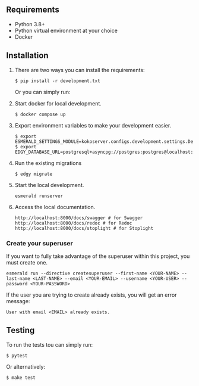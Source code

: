 ## Requirements

* Python 3.8+
* Python virtual environment at your choice
* Docker

## Installation

1. There are two ways you can install the requirements:

    ```shell
    $ pip install -r development.txt
    ```

    Or you can simply run:

2. Start docker for local development.

   ```shell
   $ docker compose up
   ```
3. Export environment variables to make your development easier.

    ```shell
    $ export ESMERALD_SETTINGS_MODULE=kokoserver.configs.development.settings.DevelopmentAppSettings
    $ export EDGY_DATABASE_URL=postgresql+asyncpg://postgres:postgres@localhost:5432/kokoserver
    ```
4. Run the existing migrations

    ```shell
    $ edgy migrate
    ```
5. Start the local development.
   
    ```shell
    esmerald runserver
    ```
6. Access the local documentation.

    ```shell
    http://localhost:8000/docs/swagger # for Swagger
    http://localhost:8000/docs/redoc # for Redoc
    http://localhost:8000/docs/stoplight # for Stoplight
    ```

### Create your superuser

If you want to fully take advantage of the superuser within this project, you must create one.

```shell
esmerald run --directive createsuperuser --first-name <YOUR-NAME> --last-name <LAST-NAME> --email <YOUR-EMAIL> --username <YOUR-USER> --password <YOUR-PASSWORD>
```

If the user you are trying to create already exists, you will get an error message:

```shell
User with email <EMAIL> already exists.
```

## Testing

To run the tests tou can simply run:

```shell
$ pytest
```

Or alternatively:

```shell
$ make test
```

[esmerald]: https://esmerald.dev
[edgy]: https://edgy.tarsild.io
[esmerald_admin]: https://esmerald-admin.tarsild.io
